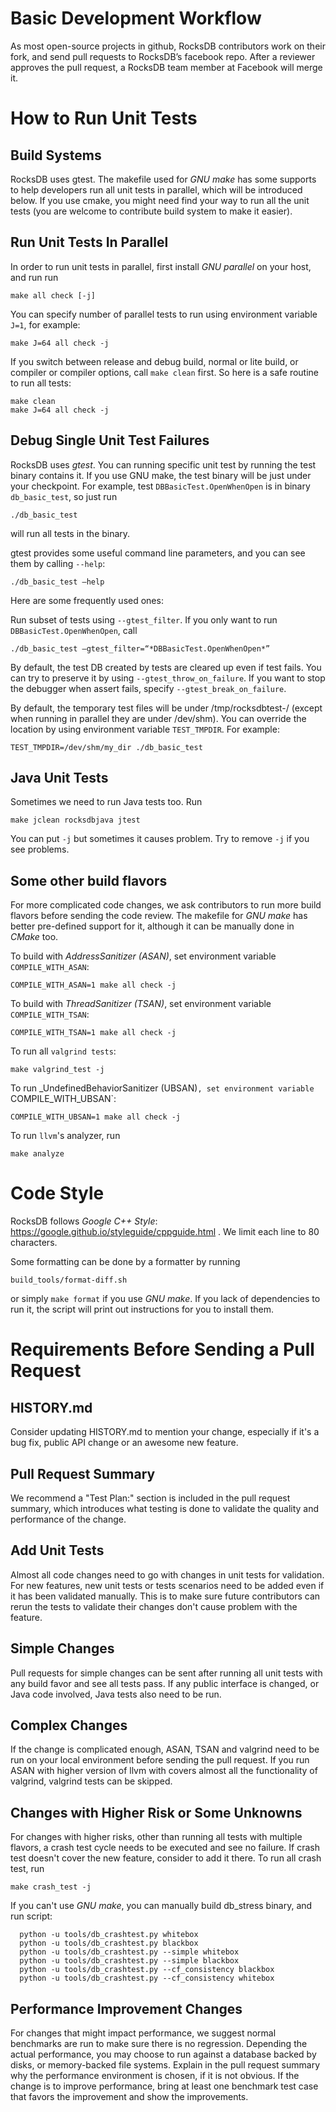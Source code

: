 # Basic Development Workflow

As most open-source projects in github, RocksDB contributors work on their fork, and send pull requests to RocksDB’s facebook repo. After a reviewer approves the pull request, a RocksDB team member at Facebook will merge it.


# How to Run Unit Tests

## Build Systems

RocksDB uses gtest. The makefile used for _GNU make_ has some supports to help developers run all unit tests in parallel, which will be introduced below. If you use cmake, you might need find your way to run all the unit tests (you are welcome to contribute build system to make it easier).

## Run Unit Tests In Parallel

In order to run unit tests in parallel, first install _GNU parallel_ on your host, and run run
```
make all check [-j] 
```
You can specify number of parallel tests to run using environment variable `J=1`, for example:
```
make J=64 all check -j
```

If you switch between release and debug build, normal or lite build, or compiler or compiler options, call `make clean` first. So here is a safe routine to run all tests:

```
make clean
make J=64 all check -j
```

## Debug Single Unit Test Failures

RocksDB uses _gtest_. You can running specific unit test by running the test binary contains it. If you use GNU make, the test binary will be just under your checkpoint. For example, test `DBBasicTest.OpenWhenOpen` is in binary `db_basic_test`, so just run
```
./db_basic_test
```
will run all tests in the binary.

gtest provides some useful command line parameters, and you can see them by calling `--help`:
```
./db_basic_test —help
```
 Here are some frequently used ones:

Run subset of tests using `--gtest_filter`. If you only want to run `DBBasicTest.OpenWhenOpen`, call
```
./db_basic_test —gtest_filter=“*DBBasicTest.OpenWhenOpen*”
```
By default, the test DB created by tests are cleared up even if test fails. You can try to preserve it by using `--gtest_throw_on_failure`. If you want to stop the debugger when assert fails, specify `--gtest_break_on_failure`.

By default, the temporary test files will be under /tmp/rocksdbtest-<number>/ (except when running in parallel they are under /dev/shm). You can override the location by using environment variable `TEST_TMPDIR`. For example:
```
TEST_TMPDIR=/dev/shm/my_dir ./db_basic_test
```
## Java Unit Tests

Sometimes we need to run Java tests too. Run
```
make jclean rocksdbjava jtest
```
You can put `-j` but sometimes it causes problem. Try to remove `-j` if you see problems.

## Some other build flavors

For more complicated code changes, we ask contributors to run more build flavors before sending the code review. The makefile for _GNU make_ has better pre-defined support for it, although it can be manually done in _CMake_ too.

To build with _AddressSanitizer (ASAN)_, set environment variable `COMPILE_WITH_ASAN`:
```
COMPILE_WITH_ASAN=1 make all check -j
```
To build with _ThreadSanitizer (TSAN)_, set environment variable `COMPILE_WITH_TSAN`:
```
COMPILE_WITH_TSAN=1 make all check -j
```
To run all `valgrind tests`:
```
make valgrind_test -j
```
To run _UndefinedBehaviorSanitizer (UBSAN)`, set environment variable `COMPILE_WITH_UBSAN`:
```
COMPILE_WITH_UBSAN=1 make all check -j
```
To run `llvm`'s analyzer, run
```
make analyze
```
# Code Style

RocksDB follows _Google C++ Style_: https://google.github.io/styleguide/cppguide.html . We limit each line to 80 characters.

Some formatting can be done by a formatter by running
```
build_tools/format-diff.sh
```
or simply `make format` if you use _GNU make_. If you lack of dependencies to run it, the script will print out instructions for you to install them. 

# Requirements Before Sending a Pull Request
## HISTORY.md
Consider updating HISTORY.md to mention your change, especially if it's a bug fix, public API change or an awesome new feature.

## Pull Request Summary
We recommend a "Test Plan:" section is included in the pull request summary, which introduces what testing is done to validate the quality and performance of the change.

## Add Unit Tests
Almost all code changes need to go with changes in unit tests for validation. For new features, new unit tests or tests scenarios need to be added even if it has been validated manually. This is to make sure future contributors can rerun the tests to validate their changes don't cause problem with the feature.

## Simple Changes
Pull requests for simple changes can be sent after running all unit tests with any build favor and see all tests pass. If any public interface is changed, or Java code involved, Java tests also need to be run.

## Complex Changes
If the change is complicated enough, ASAN, TSAN and valgrind need to be run on your local environment before sending the pull request. If you run ASAN with higher version of llvm with covers almost all the functionality of valgrind, valgrind tests can be skipped.

## Changes with Higher Risk or Some Unknowns
For changes with higher risks, other than running all tests with multiple flavors, a crash test cycle needs to be executed and see no failure. If crash test doesn't cover the new feature, consider to add it there.
To run all crash test, run
```
make crash_test -j
```
If you can't use _GNU make_, you can manually build db_stress binary, and run script:
```
  python -u tools/db_crashtest.py whitebox
  python -u tools/db_crashtest.py blackbox
  python -u tools/db_crashtest.py --simple whitebox
  python -u tools/db_crashtest.py --simple blackbox
  python -u tools/db_crashtest.py --cf_consistency blackbox
  python -u tools/db_crashtest.py --cf_consistency whitebox 
```

## Performance Improvement Changes
For changes that might impact performance, we suggest normal benchmarks are run to make sure there is no regression. Depending the actual performance, you may choose to run against a database backed by disks, or memory-backed file systems. Explain in the pull request summary why the performance environment is chosen, if it is not obvious. If the change is to improve performance, bring at least one benchmark test case that favors the improvement and show the improvements.

